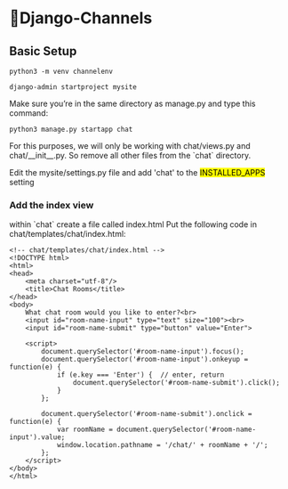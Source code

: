 # 🚀Django-Channels

## Basic Setup
```
python3 -m venv channelenv
```
```
django-admin startproject mysite
```
<p>Make sure you’re in the same directory as manage.py and type this command:</p>

```
python3 manage.py startapp chat
```
<p>For this purposes, we will only be working with chat/views.py and chat/__init__.py. So remove all other files from the `chat` directory.</p>

<p>Edit the mysite/settings.py file and add 'chat' to the <mark>INSTALLED_APPS</mark> setting</p>

### Add the index view
<p>
  within `chat` create a file called index.html
  Put the following code in chat/templates/chat/index.html:
</p>

```
<!-- chat/templates/chat/index.html -->
<!DOCTYPE html>
<html>
<head>
    <meta charset="utf-8"/>
    <title>Chat Rooms</title>
</head>
<body>
    What chat room would you like to enter?<br>
    <input id="room-name-input" type="text" size="100"><br>
    <input id="room-name-submit" type="button" value="Enter">

    <script>
        document.querySelector('#room-name-input').focus();
        document.querySelector('#room-name-input').onkeyup = function(e) {
            if (e.key === 'Enter') {  // enter, return
                document.querySelector('#room-name-submit').click();
            }
        };

        document.querySelector('#room-name-submit').onclick = function(e) {
            var roomName = document.querySelector('#room-name-input').value;
            window.location.pathname = '/chat/' + roomName + '/';
        };
    </script>
</body>
</html>
```





















